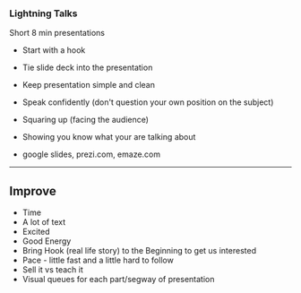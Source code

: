 ### Lightning Talks
Short 8 min presentations

- Start with a hook
- Tie slide deck into the presentation
- Keep presentation simple and clean
- Speak confidently (don't question your own position on the subject)
- Squaring up (facing the audience)
- Showing you know what your are talking about

- google slides, prezi.com, emaze.com
<hr />


Improve
---
- Time
- A lot of text
- Excited
- Good Energy
- Bring Hook (real life story) to the Beginning to get us interested
- Pace - little fast and a little hard to follow
- Sell it vs teach it
- Visual queues for each part/segway of presentation

